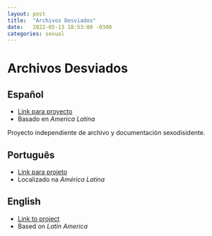 ```yaml
---
layout: post
title:  "Archivos Desviados"
date:   2022-05-13 18:53:00 -0300
categories: sexual
---
```


# Archivos Desviados

## Español 

* [Link para proyecto](https://www.instagram.com/archivosdesviados/)
* Basado en *America Latina*

Proyecto independiente de archivo y documentación sexodisidente.

## Português 

* [Link para projeto](https://www.instagram.com/archivosdesviados/)
* Localizado na *América Latina*

## English 

* [Link to project](https://www.instagram.com/archivosdesviados/)
* Based on *Latin America*
